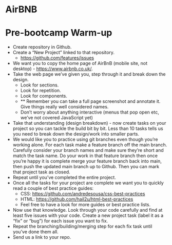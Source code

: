 # AirBNB

# Pre-bootcamp Warm-up

- Create repository in Github.
- Create a “New Project” linked to that repository.
    - https://github.com/features/issues
- We want you to copy the home page of AirBnB (mobile site, not desktop) - https://www.airbnb.co.uk/.
- Take the web page we’ve given you, step through it and break down the design.
    - Look for sections.
    - Look for repetition.
    - Look for components.
    - ** Remember you can take a full page screenshot and annotate it. Give things really well considered names.
    - Don’t worry about anything interactive (menus that pop open etc, we’ve not covered JavaScript yet)
- Take that understanding (design breakdown) - now create tasks on your project so you can tackle the build bit by bit. Less than 10 tasks tells us you need to break down the design/work into smaller parts.
- We would like you to practice using git branches even though you’re working alone. For each task make a feature branch off the main branch. Carefully consider your branch names and make sure they’re short and match the task name. Do your work in that feature branch then once you’re happy it is complete merge your feature branch back into main, then push the updated main branch up to Github. Then you can mark that project task as closed.
- Repeat until you’ve completed the entire project.
- Once all the tasks for your project are complete we want you to quickly read a couple of best practice guides:
    - CSS: https://github.com/andredesousa/css-best-practices
    - HTML: https://github.com/hail2u/html-best-practices
    - Feel free to have a look for more guides or best practice lists.
- Now use that knowledge. Look through your code carefully and find at least five issues with your code. Create a new project task (label it as a “fix” or “bug”) for each issue you want to fix.
- Repeat the branching/building/merging step for each fix task until you’ve done them all.
- Send us a link to your repo.
